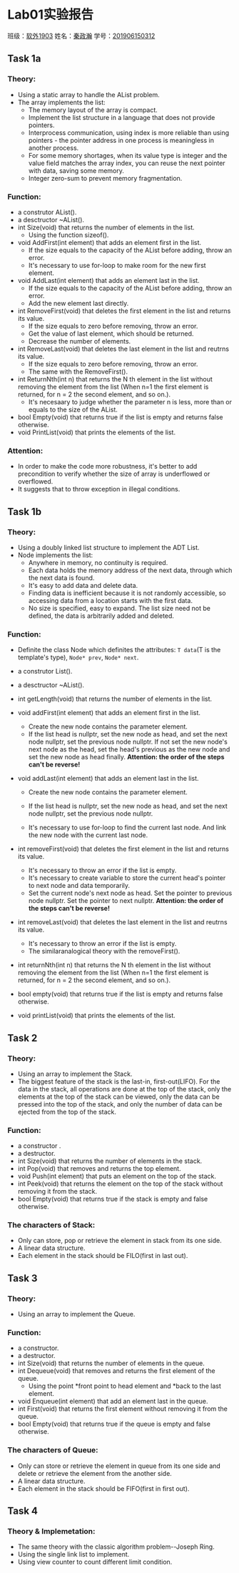 # Lab01实验报告

班级：<u>软外1903</u>   姓名：<u>秦政瀚</u>   学号：<u>201906150312</u>

## Task 1a

### Theory:

- Using a static array to handle the AList problem.
- The array implements the list:
  - The memory layout of the array is compact.
  - Implement the list structure in a language that does not provide pointers.
  -  Interprocess communication, using index is more reliable than using pointers - the pointer address in one process is meaningless in another process.
  - For some memory shortages, when its value type is integer and the value field matches the array index, you can reuse the next pointer with data, saving some memory.
  - Integer zero-sum to prevent memory fragmentation.

### Function:

- a construtor AList().
- a desctructor ~AList().
- int Size(void) that returns the number of elements in the list.
  - Using the function sizeof().
- void AddFirst(int element) that adds an element first in the list.
  - If the size equals to the capacity of the AList before adding, throw an error.
  - It's necessary to use for-loop to make room for the new first element.
- void AddLast(int element) that adds an element last in the list.
  - If the size equals to the capacity of the AList before adding, throw an error.
  - Add the new element last directly.
- int RemoveFirst(void) that deletes the first element in the list and returns its value.
  - If the size equals to zero before removing, throw an error.
  - Get the value of last element, which should be returned.
  - Decrease the number of elements.
- int RemoveLast(void) that deletes the last element in the list and reutrns its value.
  - If the size equals to zero before removing, throw an error.
  - The same with the RemoveFirst().
- int ReturnNth(int n) that returns the N th element in the list without removing the element from the list (When n=1 the first element is returned, for n = 2 the second element, and so on.).
  - It's necesaary to judge whether the parameter n is less, more than or equals to the size of the AList.
- bool Empty(void) that returns true if the list is empty and returns false otherwise.
- void PrintList(void) that prints the elements of the list.

### Attention:

- In order to make the code more robustness, it's better to add precondition to verify whether the size of array is underflowed or overflowed.
- It suggests that to throw exception in illegal conditions.



## Task 1b

### Theory:

- Using a doubly linked list structure to implement the ADT List.
- Node implements the list:
  - Anywhere in memory, no continuity is required.
  - Each data holds the memory address of the next data, through which the next data is found. 
  - It's easy to add data and delete data. 
  - Finding data is inefficient because it is not randomly accessible, so accessing data from a location starts with the first data. 
  - No size is specified, easy to expand. The list size need not be defined, the data is arbitrarily added and deleted.

### Function:

- Definite the class Node which definites the attributes: `T data`(T is the template's type),  `Node* prev`, `Node* next`.

- a construtor List().

- a desctructor ~AList().

- int getLength(void) that returns the number of elements in the list.

- void addFirst(int element) that adds an element first in the list.

  - Create the new node contains the parameter element.
  - If the list head is nullptr, set the new node as head, and set the next node nullptr, set the previous node nullptr. If  not set the new node's next node as the head, set the head's previous as the new node and set the new node as head finally. **Attention: the order of the steps can't be reverse!**

- void addLast(int element) that adds an element last in the list.

  - Create the new node contains the parameter element.
  - If the list head is nullptr, set the new node as head, and set the next node nullptr, set the previous node nullptr.

  - It's necessary to use for-loop to find the current last node. And link the new node with the current last node.

- int removeFirst(void) that deletes the first element in the list and returns its value.

  - It's necessary to throw an error if the list is empty.
  - It's necessary to create variable to store the current head's pointer to next node and data temporarily.
  - Set the current node's next node as head. Set the pointer to previous node nullptr. Set the pointer to next nullptr. **Attention: the order of the steps can't be reverse!**

- int removeLast(void) that deletes the last element in the list and reutrns its value.

  - It's necessary to throw an error if the list is empty.
  - The similaranalogical theory with the removeFirst().

- int returnNth(int n) that returns the N th element in the list without removing the element from the list (When n=1 the first element is returned, for n = 2 the second element, and so on.).

- bool empty(void) that returns true if the list is empty and returns false otherwise.

- void printList(void) that prints the elements of the list.



## Task  2

### Theory:

- Using an array to implement the Stack.
- The biggest feature of the stack is the last-in, first-out(LIFO). For the data in the stack, all operations are done at the top of the stack, only the elements at the top of the stack can be viewed, only the data can be pressed into the top of the stack, and only the number of data can be ejected from the top of the stack. 

### Function:

- a constructor .
- a destructor.
- int Size(void) that returns the number of elements in the stack.
- int Pop(void) that removes and returns the top element.
- void Push(int element) that puts an element on the top of the stack.
- int Peek(void) that returns the element on the top of the stack without removing it from the stack.
- bool Empty(void) that returns true if the stack is empty and false otherwise.

### The characters of Stack:

- Only can store, pop or retrieve the element in stack from its one side.
- A linear data structure.
- Each element in the stack should be FILO(first in last out).



## Task 3

### Theory:

- Using an array to implement the Queue.

### Function:

- a constructor.
- a destructor.
- int Size(void) that returns the number of elements in the queue.
- int Dequeue(void) that removes and returns the first element of the queue.
  - Using the point *front point to head element and *back to the last element.
- void Enqueue(int element) that add an element last in the queue.
- int First(void) that returns the first element without removing it from the queue.
- bool Empty(void) that returns true if the queue is empty and false otherwise.

### The characters of Queue:

- Only can store or retrieve the element in queue from its one side and delete or retrieve the element from the another side.
- A linear data structure.
- Each element in the stack should be FIFO(first in first out).



## Task 4

### Theory & Implemetation:

- The same theory with the classic algorithm problem--Joseph Ring.
- Using the single link list to implement.
- Using view counter to count different limit condition.

